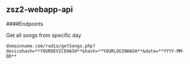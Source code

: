## zsz2-webapp-api

####Endpoints

Get all songs from specific day

`domainname.com/radio/getSongs.php?devicehash=**YOURDEVICEHASH**&hash=**YOURLOGINHASH**&date=**YYYY-MM-DD**`
